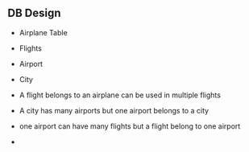 ## DB Design 
 - Airplane Table
 - Flights
 - Airport
 - City

 - A flight belongs to an airplane can be used in multiple flights
 - A city has many airports but one airport belongs to a city
 - one airport can have many flights but a flight belong to one airport
- 